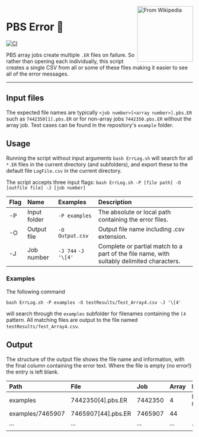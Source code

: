 <img src="https://upload.wikimedia.org/wikipedia/commons/3/33/Ancient_warded_lock_key_transparent.png" alt="From Wikipedia" width="150" align="right" caption="Text left hanging">

# PBS Error 🚨

[![CI](https://github.com/jsmckenzie/PBS_Error/actions/workflows/CI.yml/badge.svg?event=workflow_dispatch)](https://github.com/jsmckenzie/PBS_Error/actions/workflows/CI.yml)

PBS array jobs create multiple `.ER` files on failure. So rather than opening each individually, this script creates a single CSV from all or some of these files making it easier to see all of the error messages.

* * *

## Input files
The expected file names are typically `<job number>[<array number>].pbs.ER` such as `7442350[1].pbs.ER` or for non-array jobs `7442350.pbs.ER` without the array job. Test cases can be found in the repository's `example` folder.

## Usage
Running the script without input arguments `bash ErrLog.sh` will search for all `*.ER` files in the current directory (and subfolders), and export these to the default file `LogFile.csv` in the current directory.

The script accepts three input flags: `bash ErrLog.sh -P [file path] -O [outfile file] -J [job number]`

| Flag | Name | Examples | Description |
| :-   | :-    | :-      | :-          |
| -P   | Input folder | `-P examples`| The absolute or local path containing the error files. |
| -O   | Output file | `-O Output.csv` | Output file name including .csv extension. |
| -J   | Job number | `-J 744` `-J '\[4'` | Complete or partial match to a part of the file name, with suitably delimited characters. |

### Examples
The following command 
```
bash ErrLog.sh -P examples -O testResults/Test_Array4.csv -J '\[4'
```
will search through the `examples` subfolder for filenames containing the `[4` pattern. All matching files are output to the file named `testResults/Test_Array4.csv`.

## Output
The structure of the output file shows the file name and information, with the final column containing the error text. Where the file is empty (no error!) the entry is left blank.

| Path | File | Job | Array | Error |
| :-   | :-   | :-  | :-    | :-    |
| examples | 7442350[4].pbs.ER | 7442350 | 4 | Error text |
| examples/7465907 | 7465907[44].pbs.ER | 7465907 | 44 |  |
| ... | ... | ... | ... | ...|
| | | | | |
